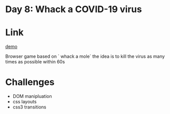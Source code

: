 # Day 8: Whack a COVID-19 virus

# Link
 [demo](https://whackcovid19.z22.web.core.windows.net/)

<p>
Browser game based on ` whack a mole` the idea is to kill the virus as many times as possible within 60s

# Challenges
- DOM manipluation
- css layouts
- css3 transitions
  





